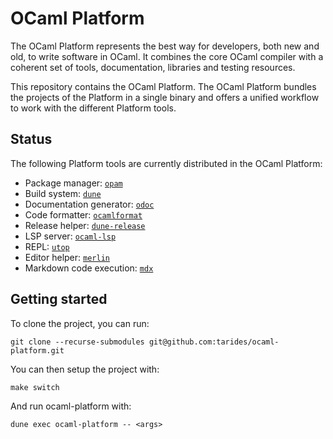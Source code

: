 # OCaml Platform

The OCaml Platform represents the best way for developers, both new and old, to write software in OCaml. It combines the core OCaml compiler with a coherent set of tools, documentation, libraries and testing resources.

This repository contains the OCaml Platform. The OCaml Platform bundles the projects of the Platform in a single binary and offers a unified workflow to work with the different Platform tools.

## Status

The following Platform tools are currently distributed in the OCaml Platform:

- Package manager: [`opam`](https://github.com/ocaml/opam)
- Build system: [`dune`](https://github.com/ocaml/dune)
- Documentation generator: [`odoc`](https://github.com/ocaml/odoc)
- Code formatter: [`ocamlformat`](https://github.com/ocaml/ocamlformat)
- Release helper: [`dune-release`](https://github.com/ocaml/dune-release)
- LSP server: [`ocaml-lsp`](https://github.com/ocaml/ocaml-lsp)
- REPL: [`utop`](https://github.com/ocaml/utop)
- Editor helper: [`merlin`](https://github.com/ocaml/merlin)
- Markdown code execution: [`mdx`](https://github.com/ocaml/mdx)

## Getting started

To clone the project, you can run:

```
git clone --recurse-submodules git@github.com:tarides/ocaml-platform.git 
```

You can then setup the project with:

```
make switch
```

And run ocaml-platform with:

```
dune exec ocaml-platform -- <args>
```
